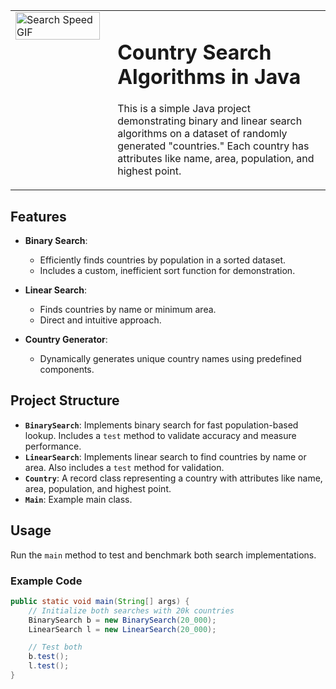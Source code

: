 <table style="border-collapse: collapse; width: 100%;">
  <tr>
    <!-- Image Cell -->
    <td style="width: 30%; vertical-align: top;">
      <img src="https://c.tenor.com/EYUlar2QIe4AAAAd/tenor.gif" 
           alt="Search Speed GIF" 
           style="width: 100%; object-fit: fill;">
    </td>
    <!-- Text Cell -->
    <td style="vertical-align: top; padding-left: 20px;">
      <h1>Country Search Algorithms in Java</h1>
      <p>
        This is a simple Java project demonstrating binary and linear search algorithms on a dataset of randomly generated "countries." Each country has attributes like name, area, population, and highest point.
      </p>
    </td>
  </tr>
</table>


## Features

- **Binary Search**:
  - Efficiently finds countries by population in a sorted dataset.
  - Includes a custom, inefficient sort function for demonstration.
  
- **Linear Search**:
  - Finds countries by name or minimum area.
  - Direct and intuitive approach.

- **Country Generator**:
  - Dynamically generates unique country names using predefined components.

## Project Structure

- **`BinarySearch`**: Implements binary search for fast population-based lookup. Includes a `test` method to validate accuracy and measure performance.
- **`LinearSearch`**: Implements linear search to find countries by name or area. Also includes a `test` method for validation.
- **`Country`**: A record class representing a country with attributes like name, area, population, and highest point.
- **`Main`**: Example main class.

## Usage

Run the `main` method to test and benchmark both search implementations.

### Example Code

```java
public static void main(String[] args) {
    // Initialize both searches with 20k countries
    BinarySearch b = new BinarySearch(20_000);
    LinearSearch l = new LinearSearch(20_000);

    // Test both
    b.test();
    l.test();
}
```
